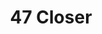---
ee_id: '4481'
site: '1'
type: '2'
long_id: 2019-037 47 Closer
url: 2019-037-47-closer
year: '2019'
medium: Oakley Men's Radar EV Path TDF Sunglasses, Green Bay Packers ONE SIZE Stretch
  Fit baseball hat, Panasonic LONG-RANGE KX-HN3001 Baby Monitor
commission:
add_credit:
dims:
pitch: Baby monitor, upside down Oakleys,&nbsp; surveillance, etc, etc.&nbsp;
ps:
live_url:
related:
title: 47 Closer
youtube:
imgs: |-
  firstsite-2019-05-db-da--NqdM.jpg
  firstsite-2019-05-db-da--JbLc.jpg
subheading:
year2: '2019'
download:
add_credits:
related_code:
! '':
layout: things-i-made
---